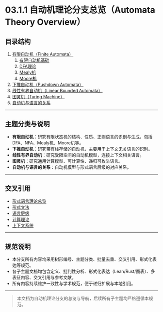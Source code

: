 # 03.1.1 自动机理论分支总览（Automata Theory Overview）

## 目录结构

1. [有限自动机（Finite Automata）](./03.1.1_Finite_Automata.md)
    1. [有限自动机基础](./01_Finite_Automata/01_Finite_Automata_Basics.md)
    2. [DFA理论](./01_Finite_Automata/01_DFA_Theory.md)
    3. [Mealy机](./01_Finite_Automata/02_Mealy_Machine.md)
    4. [Moore机](./01_Finite_Automata/03_Moore_Machine.md)
2. [下推自动机（Pushdown Automata）](./03.1.2_Pushdown_Automata.md)
3. [线性有界自动机（Linear Bounded Automata）](./03.1.4_Linear_Bounded_Automaton.md)
4. [图灵机（Turing Machine）](./03.1.3_Turing_Machine.md)
5. [自动机与语言的关系](../03.3_Language_Hierarchy/README.md)

---

## 主题分类与说明

- **有限自动机**：研究有限状态机的结构、性质、正则语言的识别与生成，包括DFA、NFA、Mealy机、Moore机等。
- **下推自动机**：研究带有栈存储的自动机，主要用于上下文无关语言的识别。
- **线性有界自动机**：研究受限空间的自动机模型，连接上下文相关语言。
- **图灵机**：研究通用计算模型、可计算性、递归可枚举语言。
- **自动机与语言的关系**：自动机模型与形式语言层级的对应关系。

---

## 交叉引用

- [形式语言理论总览](../01_Formal_Language_Theory_Index.md)
- [形式文法](../03.2_Formal_Grammars.md)
- [语言层级](../03.3_Language_Hierarchy/README.md)
- [计算理论](../03.6_Computation_Theory/README.md)
- [上下文系统](../../12_Context_System/README.md)

---

## 规范说明

- 本分支所有内容均采用树形编号、主题分类、批量去重、交叉引用、形式化表达等规范。
- 各子主题文档均包含定义、批判性分析、形式化表达（Lean/Rust/图表）、多表征内容、交叉引用与参考文献。
- 所有内容持续维护一致性与学术规范，便于递归扩展与本地引用。

---

> 本文档为自动机理论分支的总览与导航，后续所有子主题均严格遵循本规范。
